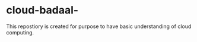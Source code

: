 # cloud-badaal-

This repostiory is created for purpose to have basic understanding of cloud computing.
